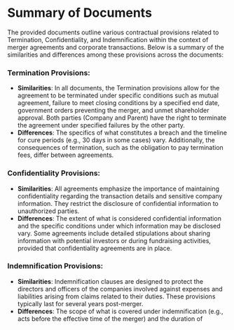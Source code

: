 # Summary of Documents

The provided documents outline various contractual provisions related to Termination, Confidentiality, and Indemnification within the context of merger agreements and corporate transactions. Below is a summary of the similarities and differences among these provisions across the documents:

### Termination Provisions:
- **Similarities**: In all documents, the Termination provisions allow for the agreement to be terminated under specific conditions such as mutual agreement, failure to meet closing conditions by a specified end date, government orders preventing the merger, and unmet shareholder approval. Both parties (Company and Parent) have the right to terminate the agreement under specified failures by the other party.
- **Differences**: The specifics of what constitutes a breach and the timeline for cure periods (e.g., 30 days in some cases) vary. Additionally, the consequences of termination, such as the obligation to pay termination fees, differ between agreements.

### Confidentiality Provisions:
- **Similarities**: All agreements emphasize the importance of maintaining confidentiality regarding the transaction details and sensitive company information. They restrict the disclosure of confidential information to unauthorized parties.
- **Differences**: The extent of what is considered confidential information and the specific conditions under which information may be disclosed vary. Some agreements include detailed stipulations about sharing information with potential investors or during fundraising activities, provided that confidentiality agreements are in place.

### Indemnification Provisions:
- **Similarities**: Indemnification clauses are designed to protect the directors and officers of the companies involved against expenses and liabilities arising from claims related to their duties. These provisions typically last for several years post-merger.
- **Differences**: The scope of what is covered under indemnification (e.g., acts before the effective time of the merger) and the duration of